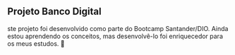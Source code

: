 Projeto Banco Digital 
------------------------------------------------
ste projeto foi desenvolvido como parte do Bootcamp Santander/DIO. Ainda estou aprendendo os conceitos, mas desenvolvê-lo foi enriquecedor para os meus estudos. 🚀

